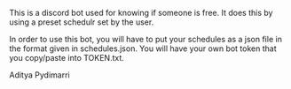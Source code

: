 This is a discord bot used for knowing if someone is free.
It does this by using a preset schedulr set by the user.

In order to use this bot, you will have to put your schedules as a json file in the format given in schedules.json.
You will have your own bot token that you copy/paste into TOKEN.txt.

Aditya Pydimarri
